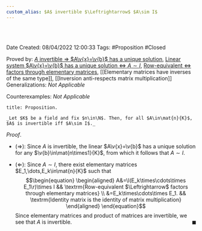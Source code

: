```yaml
---
custom_alias: $A$ invertible $\Leftrightarrow$ $A\sim I$
---
```


<br />
<br />

Date Created: 08/04/2022 12:00:33
Tags: #Proposition #Closed

Proved by: [$A$ invertible $\Rightarrow$ $A\v{x}=\v{b}$ has a unique solution](Invertible%20coefficient%20matrix%20implies%20unique%20solution.md), [Linear system $A\v{x}=\v{b}$ has a unique solution $\Leftrightarrow$ $A\sim I$](Linear%20system%20has%20unique%20solution%20iff%20coefficient%20matrix%20row-equivalent%20to%20identity.md), [Row-equivalent $\Leftrightarrow$ factors through elementary matrices](Row-equivalent%20iff%20factors%20through%20elementary%20matrices.md), [[Elementary matrices have inverses of the same type]], [[Inversion anti-respects matrix multiplication]]
Generalizations: _Not Applicable_

Counterexamples: _Not Applicable_

``` ad-Proposition
title: Proposition.

_Let $K$ be a field and fix $n\in\N$. Then, for all $A\in\mat{n}{K}$, $A$ is invertible iff $A\sim I$._

```

_Proof_.
* ($\Rightarrow$): Since $A$ is invertible, the linear $A\v{x}=\v{b}$ has a unique solution for any $\v{b}\in\mat{n\times1}{K}$, from which it follows that $A\sim I$.

* ($\Leftarrow$): Since $A\sim I$, there exist elementary matrices $E_1,\dots,E_k\in\mat{n}{K}$ such that
$$\begin{equation}
    \begin{aligned}
        A&=\l(E_k\times\cdots\times E_1\r)\times I && \textrm{Row-equivalent $\Leftrightarrow$ factors through elementary matrices} \\
        &=E_k\times\cdots\times E_1. && \textrm{Identity matrix is the identity of matrix multiplication}
    \end{aligned}
\end{equation}$$
Since elementary matrices and product of matrices are invertible, we see that $A$ is invertible.<span style="float:right;">$\blacksquare$</span>
